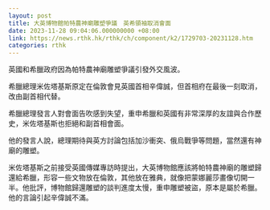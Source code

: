 ```yaml
---
layout: post
title: 大英博物館帕特農神廟雕塑爭議　英希領袖取消會面　
date: 2023-11-28 09:04:06.000000000 +08:00
link: https://news.rthk.hk/rthk/ch/component/k2/1729703-20231128.htm
categories: rthk
---
```


英國和希臘政府因為帕特農神廟雕塑爭議引發外交風波。

希臘總理米佐塔基斯原定在倫敦會見英國首相辛偉誠，但首相府在最後一刻取消，改由副首相代替。

希臘總理發言人對會面告吹感到失望，重申希臘和英國有非常深厚的友誼與合作歷史，米佐塔基斯也拒絕和副首相會面。

他的發言人說，總理期待與英方討論包括加沙衝突、俄烏戰爭等問題，當然還有神廟的雕塑。

米佐塔基斯之前接受英國傳媒專訪時提出，大英博物館應該將帕特農神廟的雕塑歸還給希臘，形容一些文物放在倫敦，其他放在雅典，就像把蒙娜麗莎畫像切開一半。他批評，博物館歸還雕塑的談判進度太慢，重申雕塑被盜，原本是屬於希臘。他的言論引起辛偉誠不滿。
